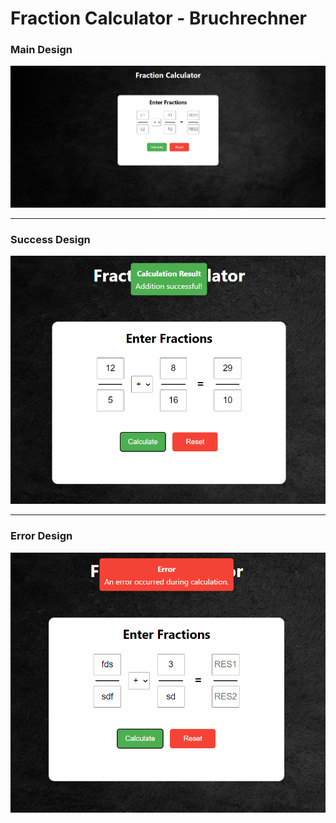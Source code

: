 # Fraction Calculator - Bruchrechner


### Main Design
![Main Design](https://github.com/Tristan-BS/Fraction-Calculator-2aAPC/blob/main/Documentation%20Images/Main_Design.png)

***

### Success Design
![Success Design](https://github.com/Tristan-BS/Fraction-Calculator-2aAPC/blob/main/Documentation%20Images/Success_Design.png)

***

### Error Design
![Error Design](https://github.com/Tristan-BS/Fraction-Calculator-2aAPC/blob/main/Documentation%20Images/Error_Design.png)
